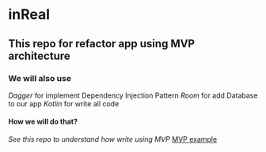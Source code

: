 # inReal
## This repo for refactor app using MVP architecture
### We will also use
_Dagger_ for implement Dependency Injection Pattern
_Room_ for add Database to our app
_Kotlin_ for write all code

#### How we will do that?
_See this repo to understand how write using MVP_
[MVP example](https://github.com/melnikovdv/android-arch-2/tree/dagger2)
